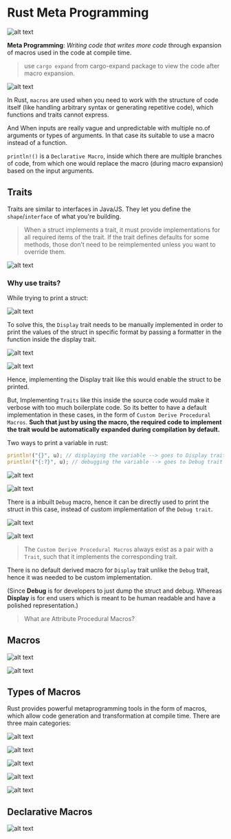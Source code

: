 # Rust Meta Programming

![alt text](image.png)

**Meta Programming**: *Writing code that writes more code* through expansion of macros used in the code at compile time.

> use ```cargo expand``` from cargo-expand package to view the code after macro expansion.

![alt text](image-1.png)

In Rust, ```macros``` are used when you need to work with the structure of code itself (like handling arbitrary syntax or generating repetitive code), which functions and traits cannot express.

And When inputs are really vague and unpredictable with multiple no.of arguments or types of arguments. In that case its suitable to use a macro instead of a function.

```println!()``` is a ````Declarative Macro````, inside which there are multiple branches of code, from which one would replace the macro (during macro expansion) based on the input arguments.

## Traits

Traits are similar to interfaces in Java/JS. They let you define the ```shape```/```interface``` of what you're building.

> When a struct implements a trait, it must provide implementations for all required items of the trait. If the trait defines defaults for some methods, those don’t need to be reimplemented unless you want to override them.

![alt text](image-2.png)

### Why use traits?

While trying to print a struct:

![alt text](image-3.png)

To solve this, the ```Display``` trait needs to be manually implemented in order to print the values of the struct in specific format by passing a formatter in the function inside the display trait.

![alt text](image-4.png)

![alt text](image-9.png)

Hence, implementing the Display trait like this would enable the struct to be printed.

But, Implementing ```Traits``` like this inside the source code would make it verbose with too much boilerplate code. So its better to have a default implementation in these cases, in the form of ```Custom Derive Procedural Macros```.
**Such that just by using the macro, the required code to implement the trait would be automatically expanded during compilation by default.**

Two ways to print a variable in rust:

```rust
println!("{}", u); // displaying the variable --> goes to Display trait
println!("{:?}", u); // debugging the variable --> goes to Debug trait
```

![alt text](image-6.png)

![alt text](image-8.png)

There is a inbuilt ```Debug``` macro, hence it can be directly used to print the struct in this case, instead of custom implementation of the ```Debug trait```.

![alt text](image-10.png)

![alt text](image-7.png)

> The ```Custom Derive Procedural Macros``` always exist as a pair with a ```Trait```, such that it implements the corresponding trait.

There is no default derived macro for ```Display``` trait unlike the ```Debug``` trait, hence it was needed to be custom implementation.

(Since **Debug** is for developers to just dump the struct and debug. Whereas **Display** is for end users which is meant to be human readable and have a polished representation.)

> What are Attribute Procedural Macros?

## Macros

![alt text](image-5.png)

![alt text](image-11.png)

## Types of Macros

Rust provides powerful metaprogramming tools in the form of macros, which allow code generation and transformation at compile time. There are three main categories:

![alt text](image-12.png)

![alt text](image-13.png)

![alt text](image-14.png)

![alt text](image-15.png)

![alt text](image-16.png)

## Declarative Macros

![alt text](image-17.png)
